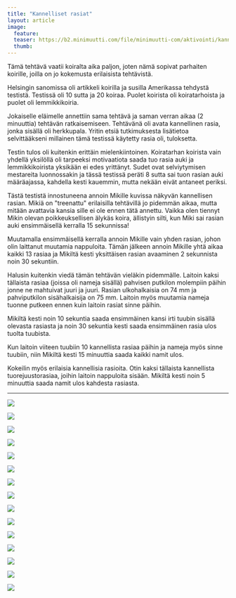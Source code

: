 ```yaml
---
title: "Kannelliset rasiat"
layout: article
image:
  feature:
  teaser: https://b2.minimuutti.com/file/minimuutti-com/aktivointi/kannelliset-rasiat/DSC53153-245px.jpg
  thumb:
---
```


Tämä tehtävä vaatii koiralta aika paljon, joten nämä sopivat parhaiten koirille, joilla on jo kokemusta erilaisista tehtävistä.

Helsingin sanomissa oli artikkeli koirilla ja susilla Amerikassa tehdystä testistä. Testissä oli 10 sutta ja 20 koiraa. Puolet koirista oli koiratarhoista ja puolet oli lemmikkikoiria.

Jokaiselle eläimelle annettiin sama tehtävä ja saman verran aikaa (2 minuuttia) tehtävän ratkaisemiseen. Tehtävänä oli avata kannellinen rasia, jonka sisällä oli herkkupala. Yritin etsiä tutkimuksesta lisätietoa selvittääkseni millainen tämä testissä käytetty rasia oli, tuloksetta.

Testin tulos oli kuitenkin erittäin mielenkiintoinen. Koiratarhan koirista vain yhdellä yksilöllä oli tarpeeksi motivaatiota saada tuo rasia auki ja lemmikkikoirista yksikään ei edes yrittänyt. Sudet ovat selviytymisen mestareita luonnossakin ja tässä testissä peräti 8 sutta sai tuon rasian auki määräajassa, kahdella kesti kauemmin, mutta nekään eivät antaneet periksi.

Tästä testistä innostuneena annoin Mikille kuvissa näkyvän kannellisen rasian. Mikiä on "treenattu" erilaisilla tehtävillä jo pidemmän aikaa, mutta mitään avattavia kansia sille ei ole ennen tätä annettu. Vaikka olen tiennyt Mikin olevan poikkeuksellisen älykäs koira, ällistyin silti, kun Miki sai rasian auki ensimmäisellä kerralla 15 sekunnissa!

Muutamalla ensimmäisellä kerralla annoin Mikille vain yhden rasian, johon olin laittanut muutamia nappuloita. Tämän jälkeen annoin Mikille yhtä aikaa kaikki 13 rasiaa ja Mikiltä kesti yksittäisen rasian avaaminen 2 sekunnista noin 30 sekuntiin.

Halusin kuitenkin viedä tämän tehtävän vieläkin pidemmälle. Laitoin kaksi tällaista rasiaa (joissa oli nameja sisällä) pahvisen putkilon molempiin päihin jonne ne mahtuivat juuri ja juuri. Rasian ulkohalkaisia on 74 mm ja pahviputkilon sisähalkaisija on 75 mm. Laitoin myös muutamia nameja tuonne putkeen ennen kuin laitoin rasiat sinne päihin.

Mikiltä kesti noin 10 sekuntia saada ensimmäinen kansi irti tuubin sisällä olevasta rasiasta ja noin 30 sekuntia kesti saada ensimmäinen rasia ulos tuolta tuubista.

Kun laitoin viiteen tuubiin 10 kannellista rasiaa päihin ja nameja myös sinne tuubiin, niin Mikiltä kesti 15 minuuttia saada kaikki namit ulos.

Kokeilin myös erilaisia kannellisia rasioita. Otin kaksi tällaista kannellista tuorejuustorasiaa, joihin laitoin nappuloita sisään. Mikiltä kesti noin 5 minuuttia saada namit ulos kahdesta rasiasta.

---

![](https://b2.minimuutti.com/file/minimuutti-com/aktivointi/kannelliset-rasiat/DSC52978-800px.jpg)

![](https://b2.minimuutti.com/file/minimuutti-com/aktivointi/kannelliset-rasiat/DSC52987-800px.jpg)

![](https://b2.minimuutti.com/file/minimuutti-com/aktivointi/kannelliset-rasiat/DSC52992-800px.jpg)

![](https://b2.minimuutti.com/file/minimuutti-com/aktivointi/kannelliset-rasiat/DSC53077-800px.jpg)

![](https://b2.minimuutti.com/file/minimuutti-com/aktivointi/kannelliset-rasiat/DSC53103-800px.jpg)

![](https://b2.minimuutti.com/file/minimuutti-com/aktivointi/kannelliset-rasiat/DSC53168-800px.jpg)

![](https://b2.minimuutti.com/file/minimuutti-com/aktivointi/kannelliset-rasiat/DSC53899_-800px.jpg)

![](https://b2.minimuutti.com/file/minimuutti-com/aktivointi/kannelliset-rasiat/DSC53941-800px.jpg)

![](https://b2.minimuutti.com/file/minimuutti-com/aktivointi/kannelliset-rasiat/DSC54014-800px.jpg)

![](https://b2.minimuutti.com/file/minimuutti-com/aktivointi/kannelliset-rasiat/DSC54263-800px.jpg)

![](https://b2.minimuutti.com/file/minimuutti-com/aktivointi/kannelliset-rasiat/DSC54287-800px.jpg)

![](https://b2.minimuutti.com/file/minimuutti-com/aktivointi/kannelliset-rasiat/DSC54338-800px.jpg)

![](https://b2.minimuutti.com/file/minimuutti-com/aktivointi/kannelliset-rasiat/DSC54336-800px.jpg)

![](https://b2.minimuutti.com/file/minimuutti-com/aktivointi/kannelliset-rasiat/DSC54421-800px.jpg)

![](https://b2.minimuutti.com/file/minimuutti-com/aktivointi/kannelliset-rasiat/DSC54403-800px.jpg)

